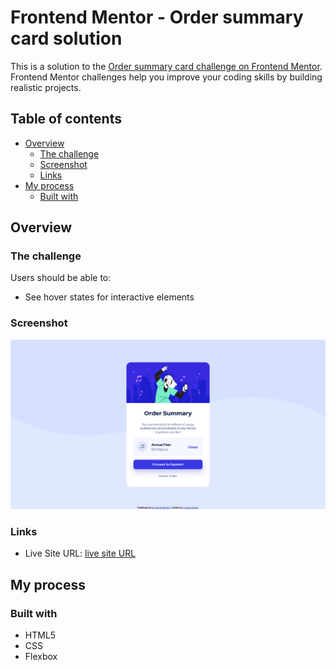 # Frontend Mentor - Order summary card solution

This is a solution to the [Order summary card challenge on Frontend Mentor](https://www.frontendmentor.io/challenges/order-summary-component-QlPmajDUj). Frontend Mentor challenges help you improve your coding skills by building realistic projects. 

## Table of contents

- [Overview](#overview)
  - [The challenge](#the-challenge)
  - [Screenshot](#screenshot)
  - [Links](#links)
- [My process](#my-process)
  - [Built with](#built-with)

## Overview

### The challenge

Users should be able to:

- See hover states for interactive elements

### Screenshot

![finished challenge screenshot](https://github.com/lscena/FrontMentorOrderSummary/blob/main/screeshot.png?raw=true)

### Links

<!-- - Solution URL: [Add solution URL here](https://your-solution-url.com) -->
- Live Site URL: [live site URL](https://lscena.github.io/FrontMentorOrderSummary/)

## My process

### Built with

- HTML5
- CSS
- Flexbox